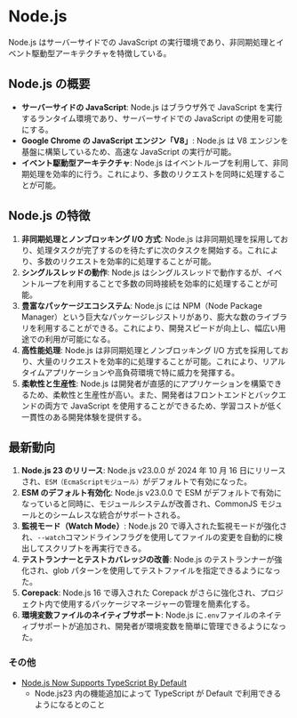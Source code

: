 # Node.js

Node.js はサーバーサイドでの JavaScript の実行環境であり、非同期処理とイベント駆動型アーキテクチャを特徴している。

## Node.js の概要

- **サーバーサイドの JavaScript**: Node.js はブラウザ外で JavaScript を実行するランタイム環境であり、サーバーサイドでの JavaScript の使用を可能にする。
- **Google Chrome の JavaScript エンジン「V8」**: Node.js は V8 エンジンを基盤に構築しているため、高速な JavaScript の実行が可能。
- **イベント駆動型アーキテクチャ**: Node.js はイベントループを利用して、非同期処理を効率的に行う。これにより、多数のリクエストを同時に処理することが可能。

## Node.js の特徴

1. **非同期処理とノンブロッキング I/O 方式**: Node.js は非同期処理を採用しており、処理タスクが完了するのを待たずに次のタスクを開始する。これにより、多数のリクエストを効率的に処理することが可能。
2. **シングルスレッドの動作**: Node.js はシングルスレッドで動作するが、イベントループを利用することで多数の同時接続を効率的に処理することが可能。
3. **豊富なパッケージエコシステム**: Node.js には NPM（Node Package Manager）という巨大なパッケージレジストリがあり、膨大な数のライブラリを利用することができる。これにより、開発スピードが向上し、幅広い用途での利用が可能になる。
4. **高性能処理**: Node.js は非同期処理とノンブロッキング I/O 方式を採用しており、大量のリクエストを効率的に処理することが可能。これにより、リアルタイムアプリケーションや高負荷環境で特に威力を発揮する。
5. **柔軟性と生産性**: Node.js は開発者が直感的にアプリケーションを構築できるため、柔軟性と生産性が高い。また、開発者はフロントエンドとバックエンドの両方で JavaScript を使用することができるため、学習コストが低く一貫性のある開発体験を提供する。

## 最新動向

1. **Node.js 23 のリリース**: Node.js v23.0.0 が 2024 年 10 月 16 日にリリースされ、`ESM（EcmaScriptモジュール）`がデフォルトで有効になった。
2. **ESM のデフォルト有効化**: Node.js v23.0.0 で ESM がデフォルトで有効になっていると同時に、モジュールシステムが改善され、CommonJS モジュールとのシームレスな統合がサポートされる。
3. **監視モード（Watch Mode）**: Node.js 20 で導入された監視モードが強化され、`--watch`コマンドラインフラグを使用してファイルの変更を自動的に検出してスクリプトを再実行できる。
4. **テストランナーとテストカバレッジの改善**: Node.js のテストランナーが強化され、glob パターンを使用してテストファイルを指定できるようになった。
5. **Corepack**: Node.js 16 で導入された Corepack がさらに強化され、プロジェクト内で使用するパッケージマネージャーの管理を簡素化する。
6. **環境変数ファイルのネイティブサポート**: Node.js に`.env`ファイルのネイティブサポートが追加され、開発者が環境変数を簡単に管理できるようになった。

### その他

- [Node.js Now Supports TypeScript By Default](https://www.totaltypescript.com/typescript-is-coming-to-node-23)
  - Node.js23 内の機能追加によって TypeScript が Default で利用できるようになるとのこと
